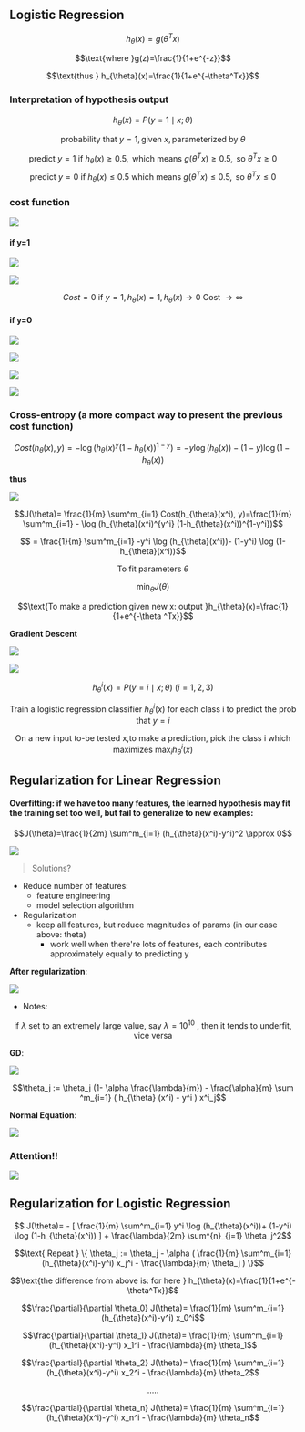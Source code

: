 
## Logistic Regression

$$h_{\theta}(x)=g(\theta^T x)$$

$$\text{where    }g(z)=\frac{1}{1+e^{-z}}$$

$$\text{thus   } h_{\theta}(x)=\frac{1}{1+e^{-\theta^Tx}}$$



### Interpretation of hypothesis output

$$h_{\theta}(x)=P(y=1 \mid x;\theta)$$

$$\text{probability that } y=1, \text{given } x, \text{parameterized by } \theta$$

$$\text{predict  }y=1 \text{  if  } h_{\theta}(x) \geq 0.5, \text{      which means  } g(\theta^T x) \geq 0.5, \text{  so  } \theta^T x \geq 0$$
$$\text{predict  }y=0 \text{  if  } h_{\theta}(x) \leq 0.5  \text{      which means  } g(\theta^T x) \leq 0.5, \text{  so  } \theta^T x \leq 0$$


### cost function



![](https://raw.githubusercontent.com/karenyyy/data_science/master/py_datasci/images/sub1.png)

#### if y=1
![](https://raw.githubusercontent.com/karenyyy/data_science/master/py_datasci/images/22917.png)

![](https://raw.githubusercontent.com/karenyyy/data_science/master/py_datasci/images/22918.png)


$$Cost=0 \text{  if  } y=1, h_{\theta}(x)=1, h_{\theta}(x) \rightarrow 0 \text{   Cost   } \rightarrow \infty$$

#### if y=0

![](https://raw.githubusercontent.com/karenyyy/data_science/master/py_datasci/images/22919.png)

![](https://raw.githubusercontent.com/karenyyy/data_science/master/py_datasci/images/22920.png)


![](https://raw.githubusercontent.com/karenyyy/data_science/master/py_datasci/images/22915.png)

![](https://raw.githubusercontent.com/karenyyy/data_science/master/py_datasci/images/22916.png)

### Cross-entropy (a more compact way to present the previous cost function)

$$Cost(h_{\theta}(x), y)=- \log (h_{\theta}(x)^{y} (1-h_{\theta}(x))^{1-y})= -y \log (h_{\theta}(x))- (1-y) \log (1-h_{\theta}(x))$$


__thus__


![](https://raw.githubusercontent.com/karenyyy/data_science/master/py_datasci/images/sub2.png)

$$J(\theta)= \frac{1}{m} \sum^m_{i=1} Cost(h_{\theta}(x^i), y)=\frac{1}{m} \sum^m_{i=1} - \log (h_{\theta}(x^i)^{y^i} (1-h_{\theta}(x^i))^{1-y^i})$$

$$ = \frac{1}{m} \sum^m_{i=1} -y^i \log (h_{\theta}(x^i))- (1-y^i) \log (1-h_{\theta}(x^i))$$

$$ \text{To fit parameters   } \theta$$

$$\min_{\theta} J(\theta)$$

$$\text{To make a prediction given new x:   output }h_{\theta}(x)=\frac{1}{1+e^{-\theta ^Tx}}$$


__Gradient Descent__


![](https://raw.githubusercontent.com/karenyyy/data_science/master/py_datasci/images/sub3.png)


![](https://raw.githubusercontent.com/karenyyy/data_science/master/py_datasci/images/22921.png)

$$h_{\theta}^i(x)=P(y=i \mid x;\theta) \: (i=1,2,3)$$

$$\text{Train a logistic regression classifier  } h_{\theta}^i(x) \text{    for each class i to predict the prob that  } y=i$$

$$\text{On a new input to-be tested x,to make a prediction, pick the class i which maximizes   } \max_{i} h_{\theta}^i(x)$$


## Regularization for Linear Regression

#### Overfitting: if we have too many features, the learned hypothesis may fit the training set too well, but fail to generalize to new examples:

$$J(\theta)=\frac{1}{2m} \sum^m_{i=1} (h_{\theta}(x^i)-y^i)^2 \approx 0$$

![](https://raw.githubusercontent.com/karenyyy/data_science/master/py_datasci/images/22922.png)

> Solutions?

- Reduce number of features:
    - feature engineering
    - model selection algorithm
- Regularization
    - keep all features, but reduce magnitudes of params (in our case above: theta)
        - work well when there're lots of features, each contributes approximately equally to predicting y 

__After regularization__:



![](https://raw.githubusercontent.com/karenyyy/data_science/master/py_datasci/images/sub4.png)

- Notes:

$$\text{if } \lambda \text{   set to an extremely large value, say } \lambda = 10^{10} \text{ , then it tends to underfit, vice versa}$$


__GD__:


![](https://raw.githubusercontent.com/karenyyy/data_science/master/py_datasci/images/sub5.png)

$$\theta_j := \theta_j (1- \alpha \frac{\lambda}{m}) - \frac{\alpha}{m} \sum ^m_{i=1}  ( h_{\theta} (x^i) - y^i  ) x^i_j$$

__Normal Equation__:

![](https://raw.githubusercontent.com/karenyyy/data_science/master/py_datasci/images/sub6.png)

### Attention!!

![](https://raw.githubusercontent.com/karenyyy/data_science/master/py_datasci/images/sub7.png)


## Regularization for Logistic Regression

$$ J(\theta)= -  [ \frac{1}{m} \sum^m_{i=1} y^i \log (h_{\theta}(x^i))+ (1-y^i) \log (1-h_{\theta}(x^i))  ] + \frac{\lambda}{2m} \sum^{n}_{j=1} \theta_j^2$$



$$\text{    Repeat   }  \{ \theta_j := \theta_j - \alpha  ( \frac{1}{m} \sum^m_{i=1} (h_{\theta}(x^i)-y^i) x_j^i - \frac{\lambda}{m} \theta_j  )  \}$$

$$\text{the difference from above is: for here   } h_{\theta}(x)=\frac{1}{1+e^{-\theta^Tx}}$$


$$\frac{\partial}{\partial \theta_0} J(\theta)= \frac{1}{m} \sum^m_{i=1} (h_{\theta}(x^i)-y^i) x_0^i$$

$$\frac{\partial}{\partial \theta_1} J(\theta)= \frac{1}{m} \sum^m_{i=1} (h_{\theta}(x^i)-y^i) x_1^i - \frac{\lambda}{m} \theta_1$$


$$\frac{\partial}{\partial \theta_2} J(\theta)= \frac{1}{m} \sum^m_{i=1} (h_{\theta}(x^i)-y^i) x_2^i - \frac{\lambda}{m} \theta_2$$

$$\text{.....}$$


$$\frac{\partial}{\partial \theta_n} J(\theta)= \frac{1}{m} \sum^m_{i=1} (h_{\theta}(x^i)-y^i) x_n^i - \frac{\lambda}{m} \theta_n$$
